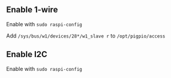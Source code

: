 ## Enable 1-wire

Enable with `sudo raspi-config`

Add `/sys/bus/w1/devices/28*/w1_slave r` to `/opt/pigpio/access`

## Enable I2C

Enable with `sudo raspi-config`
